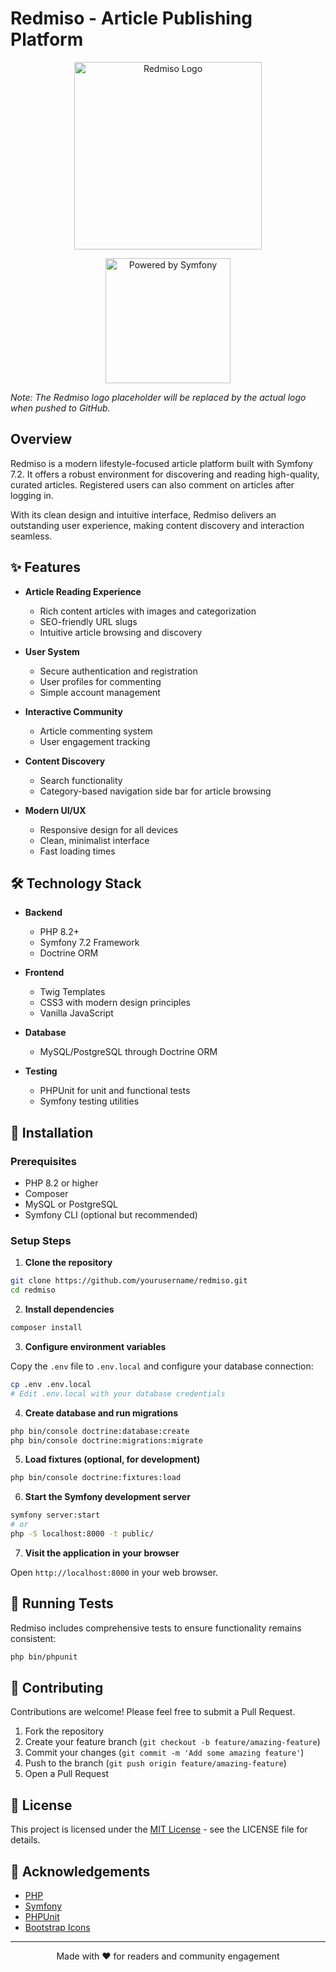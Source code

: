 # Redmiso - Article Publishing Platform

<p align="center">
  <img src="https://placehold.co/600x200/e63946/ffffff?text=Redmiso+Logo" alt="Redmiso Logo" width="300">
</p>

<p align="center">
  <img src="https://symfony.com/logos/symfony_black_02.svg" alt="Powered by Symfony" width="200">
</p>

<p><em>Note: The Redmiso logo placeholder will be replaced by the actual logo when pushed to GitHub.</em></p>

## Overview

Redmiso is a modern lifestyle-focused article platform built with Symfony 7.2. It offers a robust environment for discovering and reading high-quality, curated articles.
Registered users can also comment on articles after logging in.

With its clean design and intuitive interface, Redmiso delivers an outstanding user experience, making content discovery and interaction seamless.

## ✨ Features

- **Article Reading Experience**
  - Rich content articles with images and categorization
  - SEO-friendly URL slugs
  - Intuitive article browsing and discovery

- **User System**
  - Secure authentication and registration
  - User profiles for commenting
  - Simple account management

- **Interactive Community**
  - Article commenting system
  - User engagement tracking

- **Content Discovery**
  - Search functionality
  - Category-based navigation side bar for article browsing

- **Modern UI/UX**
  - Responsive design for all devices
  - Clean, minimalist interface
  - Fast loading times

## 🛠️ Technology Stack

- **Backend**
  - PHP 8.2+
  - Symfony 7.2 Framework
  - Doctrine ORM

- **Frontend**
  - Twig Templates
  - CSS3 with modern design principles
  - Vanilla JavaScript

- **Database**
  - MySQL/PostgreSQL through Doctrine ORM

- **Testing**
  - PHPUnit for unit and functional tests
  - Symfony testing utilities

## 🚀 Installation

### Prerequisites

- PHP 8.2 or higher
- Composer
- MySQL or PostgreSQL
- Symfony CLI (optional but recommended)

### Setup Steps

1. **Clone the repository**

```bash
git clone https://github.com/yourusername/redmiso.git
cd redmiso
```

2. **Install dependencies**

```bash
composer install
```

3. **Configure environment variables**

Copy the `.env` file to `.env.local` and configure your database connection:

```bash
cp .env .env.local
# Edit .env.local with your database credentials
```

4. **Create database and run migrations**

```bash
php bin/console doctrine:database:create
php bin/console doctrine:migrations:migrate
```

5. **Load fixtures (optional, for development)**

```bash
php bin/console doctrine:fixtures:load
```

6. **Start the Symfony development server**

```bash
symfony server:start
# or
php -S localhost:8000 -t public/
```

7. **Visit the application in your browser**

Open `http://localhost:8000` in your web browser.

## 🧪 Running Tests

Redmiso includes comprehensive tests to ensure functionality remains consistent:

```bash
php bin/phpunit
```

## 📝 Contributing

Contributions are welcome! Please feel free to submit a Pull Request.

1. Fork the repository
2. Create your feature branch (`git checkout -b feature/amazing-feature`)
3. Commit your changes (`git commit -m 'Add some amazing feature'`)
4. Push to the branch (`git push origin feature/amazing-feature`)
5. Open a Pull Request

## 📄 License

This project is licensed under the [MIT License](LICENSE) - see the LICENSE file for details.

## 🙏 Acknowledgements

- [PHP](https://www.php.net/)
- [Symfony](https://symfony.com/)
- [PHPUnit](https://phpunit.de/)
- [Bootstrap Icons](https://icons.getbootstrap.com/)

---

<p align="center">
  Made with ❤️ for readers and community engagement
</p>
